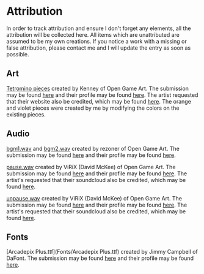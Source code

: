# Attribution

In order to track attribution and ensure I don't forget any elements, all the attribution will be collected here.  All items which are unattributed are assumed to be my own creations.  If you notice a work with a missing or false attribution, please contact me and I will update the entry as soon as possible.

## Art

[Tetromino pieces](Art/Tetrominos) created by Kenney of Open Game Art.  The submission may be found [here](https://opengameart.org/content/puzzle-game-art) and their profile may be found [here](https://opengameart.org/users/kenney).  The artist requested that their website also be credited, which may be found [here](www.kenney.nl).
The orange and violet pieces were created by me by modifying the colors on the existing pieces.

## Audio

[bgm1.wav](Audio/Music/bgm1.wav) and [bgm2.wav](Audio/Music/bgm2.wav) created by rezoner of Open Game Art.  The submission may be found [here](https://opengameart.org/content/puzzle-tune-1) and their profile may be found [here](https://opengameart.org/users/rezoner).

[pause.wav](Audio/Sounds/pause.wav) created by ViRiX (David McKee) of Open Game Art.  The submission may be found [here](https://opengameart.org/content/ui-decline-or-back) and their profile may be found [here](https://opengameart.org/users/virix).  The artist's requested that their soundcloud also be credited, which may be found [here](https://soundcloud.com/virix).

[unpause.wav](Audio/Sounds/unpause.wav) created by ViRiX (David McKee) of Open Game Art.  The submission may be found [here](https://opengameart.org/content/ui-accept-or-forward) and their profile may be found [here](https://opengameart.org/users/virix).  The artist's requested that their soundcloud also be credited, which may be found [here](https://soundcloud.com/virix).

## Fonts

[Arcadepix Plus.ttf](Fonts/Arcadepix Plus.ttf) created by Jimmy Campbell of DaFont.  The submission may be found [here](https://www.dafont.com/arcadepix-plus.font) and their profile may be found [here](https://www.dafont.com/jimmy-campbell.d5241).
